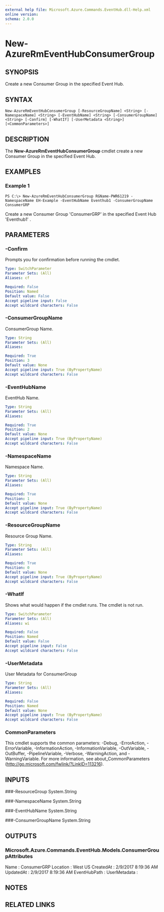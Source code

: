 ```yaml
---
external help file: Microsoft.Azure.Commands.EventHub.dll-Help.xml
online version: 
schema: 2.0.0
---
```


# New-AzureRmEventHubConsumerGroup

## SYNOPSIS
Create a new Consumer Group in  the specified Event Hub.

## SYNTAX

```
New-AzureRmEventHubConsumerGroup [-ResourceGroupName] <String> [-NamespaceName] <String> [-EventHubName] <String> [-ConsumerGroupName] <String> [-Confirm] [-WhatIf] [-UserMetadata <String>]
[<CommonParameters>]
```

## DESCRIPTION
The **New-AzureRmEventHubConsumerGroup** cmdlet create a new Consumer Group in  the specified Event Hub.

## EXAMPLES

### Example 1
```
PS C:\> New-AzureRmEventHubConsumerGroup RGName-PWR61219 -NamespaceName EH-Example -EventHubName Eventhub1 -ConsumerGroupName ConsumerGRP
```

Create a new Consumer Group 'ConsumerGRP'  in  the specified Event Hub 'Eventhub1' .

## PARAMETERS

### -Confirm
Prompts you for confirmation before running the cmdlet.

```yaml
Type: SwitchParameter
Parameter Sets: (All)
Aliases: cf

Required: False
Position: Named
Default value: False
Accept pipeline input: False
Accept wildcard characters: False
```

### -ConsumerGroupName
ConsumerGroup Name.

```yaml
Type: String
Parameter Sets: (All)
Aliases: 

Required: True
Position: 3
Default value: None
Accept pipeline input: True (ByPropertyName)
Accept wildcard characters: False
```

### -EventHubName
EventHub Name.

```yaml
Type: String
Parameter Sets: (All)
Aliases: 

Required: True
Position: 2
Default value: None
Accept pipeline input: True (ByPropertyName)
Accept wildcard characters: False
```

### -NamespaceName
Namespace Name.

```yaml
Type: String
Parameter Sets: (All)
Aliases: 

Required: True
Position: 1
Default value: None
Accept pipeline input: True (ByPropertyName)
Accept wildcard characters: False
```

### -ResourceGroupName
Resource Group Name.

```yaml
Type: String
Parameter Sets: (All)
Aliases: 

Required: True
Position: 0
Default value: None
Accept pipeline input: True (ByPropertyName)
Accept wildcard characters: False
```

### -WhatIf
Shows what would happen if the cmdlet runs.
The cmdlet is not run.

```yaml
Type: SwitchParameter
Parameter Sets: (All)
Aliases: wi

Required: False
Position: Named
Default value: False
Accept pipeline input: False
Accept wildcard characters: False
```

### -UserMetadata
User Metadata for ConsumerGroup

```yaml
Type: String
Parameter Sets: (All)
Aliases: 

Required: False
Position: Named
Default value: None
Accept pipeline input: True (ByPropertyName)
Accept wildcard characters: False
```

### CommonParameters
This cmdlet supports the common parameters: -Debug, -ErrorAction, -ErrorVariable, -InformationAction, -InformationVariable, -OutVariable, -OutBuffer, -PipelineVariable, -Verbose, -WarningAction, and -WarningVariable. For more information, see about_CommonParameters (http://go.microsoft.com/fwlink/?LinkID=113216).

## INPUTS

###-ResourceGroup
 System.String

###-NamespaceName
 System.String

###-EventHubName
 System.String

###-ConsumerGroupName
 System.String 

## OUTPUTS

### Microsoft.Azure.Commands.EventHub.Models.ConsumerGroupAttributes

Name         : ConsumerGRP
Location     : West US
CreatedAt    : 2/9/2017 8:19:36 AM
UpdatedAt    : 2/9/2017 8:19:36 AM
EventHubPath :
UserMetadata :

## NOTES

## RELATED LINKS

